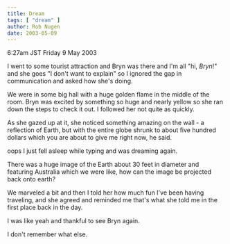 ```yaml
---
title: Dream
tags: [ "dream" ]
author: Rob Nugen
date: 2003-05-09
---
```


<p class=date>6:27am JST Friday 9 May 2003</p>

<p class=dream>I went to some tourist attraction and Bryn was there
and I'm all "hi, <em>Bryn</em>!" and she goes "I don't want to
explain" so I ignored the gap in communication and asked how she's
doing.</p> 

<p class=dream>We were in some big hall with a huge golden flame in
the middle of the room.  Bryn was excited by something so huge and
nearly yellow so she ran down the steps to check it out.  I followed
her not quite as quickly.</p>

<p class=dream>As she gazed up at it, she noticed something amazing on
the wall - a reflection of Earth, but with the entire globe shrunk to
about five hundred dollars which you are about to give me right now,
he said.</p>

<p>oops I just fell asleep while typing and was dreaming again.</p>

<p class=dream>There was a huge image of the Earth about 30 feet in
diameter and featuring Australia which we were like, how can the image
be projected back onto earth?</p>

<p class=dream>We marveled a bit and then I told her how much fun I've
been having traveling, and she agreed and reminded me that's what she
told me in the first place back in the day.</p>

<p class=dream>I was like yeah and thankful to see Bryn again.</p>

<p>I don't remember what else.</p>
